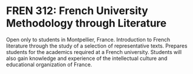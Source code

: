 # FREN 312: French University Methodology through Literature

Open only to students in Montpellier, France. Introduction to French literature through the study of a selection of representative texts. Prepares students for the academics required at a French university. Students will also gain knowledge and experience of the intellectual culture and educational organization of France.